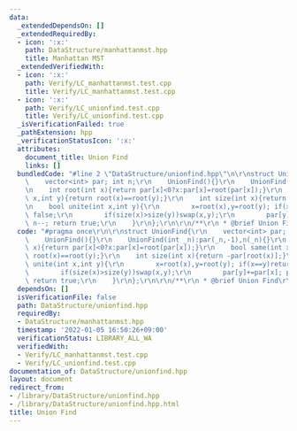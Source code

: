 ```yaml
---
data:
  _extendedDependsOn: []
  _extendedRequiredBy:
  - icon: ':x:'
    path: DataStructure/manhattanmst.hpp
    title: Manhattan MST
  _extendedVerifiedWith:
  - icon: ':x:'
    path: Verify/LC_manhattanmst.test.cpp
    title: Verify/LC_manhattanmst.test.cpp
  - icon: ':x:'
    path: Verify/LC_unionfind.test.cpp
    title: Verify/LC_unionfind.test.cpp
  _isVerificationFailed: true
  _pathExtension: hpp
  _verificationStatusIcon: ':x:'
  attributes:
    document_title: Union Find
    links: []
  bundledCode: "#line 2 \"DataStructure/unionfind.hpp\"\n\r\nstruct UnionFind{\r\n\
    \    vector<int> par; int n;\r\n    UnionFind(){}\r\n    UnionFind(int _n):par(_n,-1),n(_n){}\r\
    \n    int root(int x){return par[x]<0?x:par[x]=root(par[x]);}\r\n    bool same(int\
    \ x,int y){return root(x)==root(y);}\r\n    int size(int x){return -par[root(x)];}\r\
    \n    bool unite(int x,int y){\r\n        x=root(x),y=root(y); if(x==y)return\
    \ false;\r\n        if(size(x)>size(y))swap(x,y);\r\n        par[y]+=par[x]; par[x]=y;\
    \ n--; return true;\r\n    }\r\n};\r\n\r\n/**\r\n * @brief Union Find\r\n */\n"
  code: "#pragma once\r\n\r\nstruct UnionFind{\r\n    vector<int> par; int n;\r\n\
    \    UnionFind(){}\r\n    UnionFind(int _n):par(_n,-1),n(_n){}\r\n    int root(int\
    \ x){return par[x]<0?x:par[x]=root(par[x]);}\r\n    bool same(int x,int y){return\
    \ root(x)==root(y);}\r\n    int size(int x){return -par[root(x)];}\r\n    bool\
    \ unite(int x,int y){\r\n        x=root(x),y=root(y); if(x==y)return false;\r\n\
    \        if(size(x)>size(y))swap(x,y);\r\n        par[y]+=par[x]; par[x]=y; n--;\
    \ return true;\r\n    }\r\n};\r\n\r\n/**\r\n * @brief Union Find\r\n */"
  dependsOn: []
  isVerificationFile: false
  path: DataStructure/unionfind.hpp
  requiredBy:
  - DataStructure/manhattanmst.hpp
  timestamp: '2022-01-05 16:50:26+09:00'
  verificationStatus: LIBRARY_ALL_WA
  verifiedWith:
  - Verify/LC_manhattanmst.test.cpp
  - Verify/LC_unionfind.test.cpp
documentation_of: DataStructure/unionfind.hpp
layout: document
redirect_from:
- /library/DataStructure/unionfind.hpp
- /library/DataStructure/unionfind.hpp.html
title: Union Find
---
```

